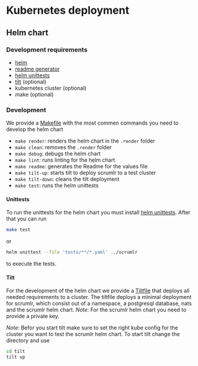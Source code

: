 # Kubernetes deployment

## Helm chart

### Development requirements

- [helm](https://helm.sh)
- [readme generator](https://github.com/bitnami/readme-generator-for-helm)
- [helm unittests](https://github.com/helm-unittest/helm-unittest)
- [tilt](https://tilt.dev/) (optional)
- kubernetes cluster (optional)
- make (optional)

### Development

We provide a [Makefile](./scrumlr/Makefile) with the most commen commands you need to develop the helm chart

- `make render`: renders the helm chart in the `.render` folder
- `make clean`: removes the `.render` folder
- `make debug`: debugs the helm chart
- `make lint`: runs linting for the helm chart
- `make readme`: generates the Readme for the values file
- `make tilt-up`: starts tilt to deploy scrumlr to a test cluster
- `make tilt-down`: cleans the tilt deployment
- `make test`: runs the helm unittests

#### Unittests

To run the unittests for the helm chart you must install [helm unittests](https://github.com/helm-unittest/helm-unittest).
After that you can run

```bash
make test
```

or

```bash
helm unittest --file 'tests/**/*.yaml' ../scrumlr
```

to execute the tests.

#### Tilt

For the development of the helm chart we provide a [Tiltfile](./tilt/Tiltfile) that deploys all needed requirements to a
cluster.
The tiltfile deploys a minimal deployment for scrumlr, which consist out of a namespace, a postgresql database, nats and
the scrumlr helm chart.
*Note*: For the scrumlr helm chart you need to provide a private key.

*Note*: Befor you start tilt make sure to set the right kube config for the cluster you want to test the scrumlr helm chart.
To start tilt change the directory and use

```bash
cd tilt
tilt up
```
